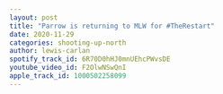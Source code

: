 ```yaml
---
layout: post
title: "Parrow is returning to MLW for #TheRestart"
date: 2020-11-29
categories: shooting-up-north
author: lewis-carlan
spotify_track_id: 6R70D0hHJ0mnUEhcPWvsDE
youtube_video_id: F2OlwNSwQnI
apple_track_id: 1000502258099
---
```

